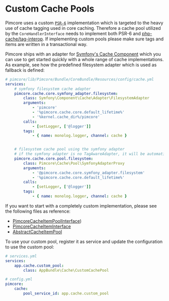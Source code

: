 # Custom Cache Pools

Pimcore uses a custom [`PSR-6`](http://www.php-fig.org/psr/psr-6/) implementation which is targeted to the heavy use of 
cache tagging used in core caching. Therefore a cache pool utilized by the `CoreHandlerInterface` needs to implement both
PSR-6 and [php-cache/tag-interop](https://github.com/php-cache/tag-interop). If implementing custom pools please make sure 
tags and items are written in a transactional way.

Pimcore ships with an adapter for [Symfony's Cache Component](http://symfony.com/doc/master/components/cache.html) which
you can use to get started quickly with a whole range of cache implementations. As example, see how the predefined filesystem
adapter which is used as fallback is defined:

```yaml
# pimcore/lib/Pimcore/Bundle/CoreBundle/Resources/config/cache.yml
services:
    # symfony filesystem cache adapter
    pimcore.cache.core.symfony_adapter.filesystem:
        class: Symfony\Component\Cache\Adapter\FilesystemAdapter
        arguments:
            - 'pimcore'
            - '%pimcore.cache.core.default_lifetime%'
            - '%kernel.cache_dir%/pimcore'
        calls:
            - [setLogger, ['@logger']]
        tags:
            - { name: monolog.logger, channel: cache }


    # filesystem cache pool using the symfony adapter
    # if the symfony adapter is no TagAwareAdapter, it will be automatically wrapped
    pimcore.cache.core.pool.filesystem:
        class: Pimcore\Cache\Pool\SymfonyAdapterProxy
        arguments:
            - '@pimcore.cache.core.symfony_adapter.filesystem'
            - '%pimcore.cache.core.default_lifetime%'
        calls:
            - [setLogger, ['@logger']]
        tags:
            - { name: monolog.logger, channel: cache }
```

If you want to start with a completely custom implementation, please see the following files as reference:

* [PimcoreCacheItemPoolInterface](https://github.com/pimcore/pimcore/blob/master/pimcore/lib/Pimcore/Cache/Pool/PimcoreCacheItemPoolInterface.php))
* [PimcoreCacheItemInterface](https://github.com/pimcore/pimcore/blob/master/pimcore/lib/Pimcore/Cache/Pool/PimcoreCacheItemInterface.php)
* [AbstractCacheItemPool](https://github.com/pimcore/pimcore/blob/master/pimcore/lib/Pimcore/Cache/Pool/AbstractCacheItemPool.php)

To use your custom pool, register it as service and update the configuration to use the custom pool:

```yaml
# services.yml
services:
    app.cache.custom_pool:
        class: AppBundle\Cache\CustomCachePool
```

```yaml
# config.yml
pimcore:
    cache:
        pool_service_id: app.cache.custom_pool
```
